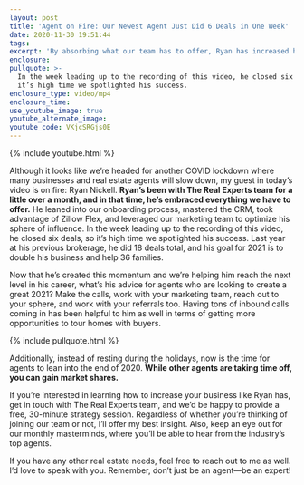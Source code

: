 ```yaml
---
layout: post
title: 'Agent on Fire: Our Newest Agent Just Did 6 Deals in One Week'
date: 2020-11-30 19:51:44
tags:
excerpt: 'By absorbing what our team has to offer, Ryan has increased his business.'
enclosure:
pullquote: >-
  In the week leading up to the recording of this video, he closed six deals, so
  it’s high time we spotlighted his success.
enclosure_type: video/mp4
enclosure_time:
use_youtube_image: true
youtube_alternate_image:
youtube_code: VKjcSRGjs0E
---
```


{% include youtube.html %}

Although it looks like we’re headed for another COVID lockdown where many businesses and real estate agents will slow down, my guest in today’s video is on fire: Ryan Nickell. **Ryan’s been with The Real Experts team for a little over a month, and in that time, he’s embraced everything we have to offer.** He leaned into our onboarding process, mastered the CRM, took advantage of Zillow Flex, and leveraged our marketing team to optimize his sphere of influence. In the week leading up to the recording of this video, he closed six deals, so it’s high time we spotlighted his success. Last year at his previous brokerage, he did 18 deals total, and his goal for 2021 is to double his business and help 36 families.&nbsp;

Now that he’s created this momentum and we’re helping him reach the next level in his career, what’s his advice for agents who are looking to create a great 2021? Make the calls, work with your marketing team, reach out to your sphere, and work with your referrals too. Having tons of inbound calls coming in has been helpful to him as well in terms of getting more opportunities to tour homes with buyers.&nbsp;

{% include pullquote.html %}

Additionally, instead of resting during the holidays, now is the time for agents to lean into the end of 2020. **While other agents are taking time off, you can gain market shares.**&nbsp;

If you’re interested in learning how to increase your business like Ryan has, get in touch with The Real Experts team, and we’d be happy to provide a free, 30-minute strategy session. Regardless of whether you’re thinking of joining our team or not, I’ll offer my best insight. Also, keep an eye out for our monthly masterminds, where you’ll be able to hear from the industry’s top agents.&nbsp;

If you have any other real estate needs, feel free to reach out to me as well. I’d love to speak with you. Remember, don’t just be an agent—be an expert\!